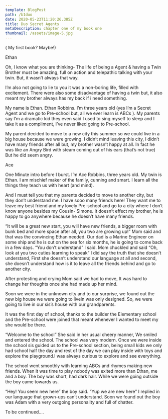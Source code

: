 ```yaml
---
template: BlogPost
path: /b1duo
date: 2020-05-23T11:20:26.385Z
title: Duo Secret Agents
metaDescription: chapter one of my book one
thumbnail: /assets/image-5.jpg
---
```

( My first book? Maybe!)



Ethan

Oh, I know what you are thinking- The life of being a Agent & having a Twin Brother must be amazing, full on action and telepathic talking with your twin. But, it wasn’t always that way.

I’m also not going to lie to you it was a non-boring life, filled with excitement. There were also some disadvantage of having a twin but, it also meant my brother always has my back if i need something.

My name is Ethan. Ethan Robbins. I’m three years old (yes I’m a Secret Agent and we go to Pre-school but, all we ever learn is ABCs ). My parents say I’m a dramatic kid they even said I used to sing myself to sleep and I take it as a compliment, I’ve never liked going to Pre-school.

My parent decided to move to a new city this summer so we could live in a big house because we were growing. I didn’t mind leaving this city, I didn’t have many friends after all but, my brother wasn’t happy at all. In fact he was like an Angry Bird with steam coming out of his ears (that’s not true) But he did seem angry.

Ace

One Minute intro before I burst. I’m Ace Robbins, three years old. My twin is Ethan. I am mischief maker of the family, cunning and smart. I learn all the things they teach us with heart (and mind).

And I must tell you that my parents decided to move to another city, but they don’t understand me. I have sooo many friends here! They want me to leave my best friend and my lovely Pre-school and go to a city where I don’t know anyone besides my Cousin- Simone. It doesn’t effect my brother, he is happy to go anywhere because he doesn’t have many friends.

“It will be a great new start, you will have new friends, a bigger room with bunk bed and more space after all, you two are growing up!” Mom said and that was the convincing Ethan needed. Our dad is a Marine Engineer on some ship and he is out on the sea for six months, he is going to come back in a few days. “You don’t understand” I said. Mom chuckled and said “Oh, look at you two cuties learning to speak”  I did say the truth that she doesn’t understand, First she doesn’t understand our language at all and second, she doesn’t understand how is it to leave all the friends behind and go to another city.


After protesting and crying Mom said we had to move, It was hard to change her thoughts once she had made up her mind.


Soon we were in the unknown city and to our surprise, we found out the new big house we were going to livein was only designed. So, we were going to live in our sis’s house with our grandparents.

 It was the first day of school, thanks to the builder the Elementary school and the Pre-school were joined that meant whenever I wanted to meet my she would be there. 


“Welcome to the school” She said in her usual cheery manner, We smiled and entered the school. The school was very modern. Once we were inside the school sis guided us to the Pre-school section, being small kids we only had school half the day and rest of the day we can play inside with toys and explore the playground.I was always curious to explore and see everything. 

The school went smoothly with learning ABCs and rhymes making new friends. When it was time to play nobody was exited more than Ethan, me and a boy. The boy was short, had dark hair. While we were going outside the boy came towards us.

“Hey! You seem new here” the boy said. “Yup we are new here” I replied in our language that grown-ups can’t understand. Soon we found out the boy was Adam with a very outgoing personality and full of chatter.







To be continued....
